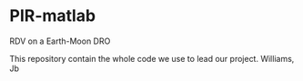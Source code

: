 # PIR-matlab
RDV on a Earth-Moon DRO

This repository contain the whole code we use to lead our project.
Williams, Jb
